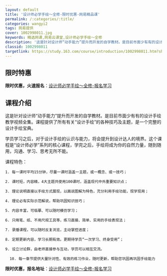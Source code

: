 ```yaml
---
layout: default
title: '设计师必学手绘～全修-限时优惠-网易精品课'
permalink: /:categories/:title/
categories: wangyi2
tags: 网易提供
cover: 1002998011.jpg
keywords: 精选网课,网易云课堂,设计师必学手绘～全修
description: '这是针对设计师“动手能力”提升而开发的自学教材。是目前市面少有有的设计手绘教学视频全集。课程提供了所有有关“设计手绘”的'
classid: 1002998011
targetlink: https://study.163.com/course/introduction/1002998011.htm?share=1&shareId=1025206652&utm_campaign=share&utm_medium=iphoneShare&utm_source=&utm_u=1025206652
---
```


## 限时特惠

**限时优惠，火速报名**：[设计师必学手绘～全修-报名学习](https://study.163.com/course/introduction/1002998011.htm?share=1&shareId=1025206652&utm_campaign=share&utm_medium=iphoneShare&utm_source=&utm_u=1025206652)

## 课程介绍

这是针对设计师“动手能力”提升而开发的自学教材。是目前市面少有有的设计手绘教学视频全集。课程提供了所有有关“设计手绘”的各种技巧及主题，是一个完整的设计手绘宝典。

学员学习之后，对于设计手绘的认识与能力，将会提升到设计达人的境界。这个课程是“设计师必学”系列的核心课程，学完之后，手绘将成为你的自然力量，随到随用，沟通、学习、思考无所不能。



课程特色：

	1. 每一课时平均15分钟，尽量一课时涵盖一主题，或一概念、或一技巧；

	2. 课时短，内容精，4大主题共使用100课时，涵盖现代中外重要知识点；

	3. 理论说明直接以手绘方式展现，以画说图解为特色，充分利用手绘功能，现学现用；

	4. 理论必有实际示范解说，帮助巩固知识技巧；

	5. 内容丰富，可临摹、可以随时模仿学习；

	6. 只用笔、纸、不用尺规工具等，练习直接、简单、实用的手绘表现法；

	7. 录播课程，可以随时反复浏览，主动掌控进度；

	8. 定期更新内容，学习长期有效。更期待学员“一次学习、终身受用”；

	9. 设立讨论群，由老师直接参与互动，学员可以相互交流。

      10. 每一章节提供大量针对性、有效的练习作业，随时更新，帮助您巩固再巩固手绘能力

**限时优惠，报名地址**：[设计师必学手绘～全修-报名学习](https://study.163.com/course/introduction/1002998011.htm?share=1&shareId=1025206652&utm_campaign=share&utm_medium=iphoneShare&utm_source=&utm_u=1025206652)

